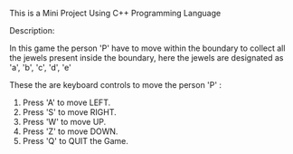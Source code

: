 This is a Mini Project Using C++ Programming Language

Description:

In this game the person 'P' have to move within the boundary to collect all the jewels present inside the boundary, here the jewels are designated as 'a', 'b', 'c', 'd', 'e'

These the are keyboard controls to move the person 'P' :

   1. Press 'A' to move LEFT.
   2. Press 'S' to move RIGHT.
   3. Press 'W' to move UP.
   4. Press 'Z' to move DOWN.
   5. Press 'Q' to QUIT the Game.
   
   

